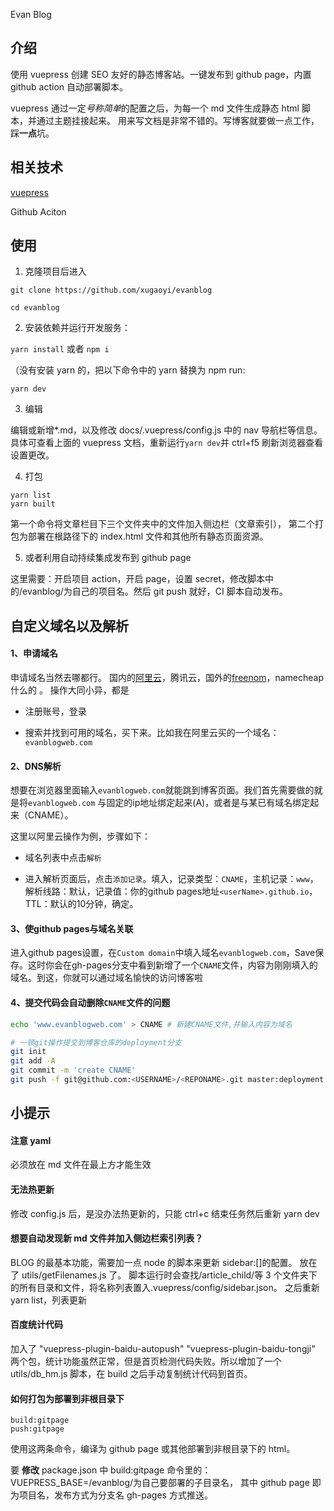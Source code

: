 Evan Blog

## 介绍

使用 vuepress 创建 SEO 友好的静态博客站。一键发布到 github page，内置 github action 自动部署脚本。

vuepress 通过一定*号称简单*的配置之后，为每一个 md 文件生成静态 html 脚本，并通过主题挂接起来。
用来写文档是非常不错的。写博客就要做一点工作，踩**一点**坑。

## 相关技术

[vuepress](https://v1.vuepress.vuejs.org/zh/guide/)

Github Aciton

## 使用

1. 克隆项目后进入

`git clone https://github.com/xugaoyi/evanblog`

`cd evanblog`

2. 安装依赖并运行开发服务：

`yarn install` 或者 `npm i`

（没有安装 yarn 的，把以下命令中的 yarn 替换为 npm run:

```
yarn dev
```

3. 编辑

编辑或新增\*.md，以及修改 docs/.vuepress/config.js 中的 nav 导航栏等信息。具体可查看上面的 vuepress 文档，重新运行`yarn dev`并 ctrl+f5 刷新浏览器查看设置更改。

4. 打包

```
yarn list
yarn built
```

第一个命令将文章栏目下三个文件夹中的文件加入侧边栏（文章索引），
第二个打包为部署在根路径下的 index.html 文件和其他所有静态页面资源。

5. 或者利用自动持续集成发布到 github page

这里需要：开启项目 action，开启 page，设置 secret，修改脚本中的/evanblog/为自己的项目名。然后 git push 就好，CI 脚本自动发布。



## 自定义域名以及解析

#### 1、申请域名

申请域名当然去哪都行。 国内的[阿里云](https://link.zhihu.com/?target=https%3A//wanwang.aliyun.com/domain/)，腾讯云，国外的[freenom](https://link.zhihu.com/?target=http%3A//www.freenom.com/)，namecheap什么的 。 操作大同小异，都是

* 注册账号，登录

* 搜索并找到可用的域名，买下来。比如我在阿里云买的一个域名：`evanblogweb.com`

#### 2、DNS解析

想要在浏览器里面输入`evanblogweb.com`就能跳到博客页面。我们首先需要做的就是将`evanblogweb.com` 与固定的ip地址绑定起来(A)，或者是与某已有域名绑定起来（CNAME）。

这里以阿里云操作为例，步骤如下：

* 域名列表中点击`解析`



* 进入解析页面后，点击`添加记录`。填入，记录类型：`CNAME`，主机记录：`www`，解析线路：默认，记录值：你的github pages地址`<userName>.github.io`，TTL：默认的10分钟，确定。



#### 3、使github pages与域名关联

进入github pages设置，在`Custom domain`中填入域名`evanblogweb.com`，Save保存。这时你会在gh-pages分支中看到新增了一个`CNAME`文件，内容为刚刚填入的域名。到这，你就可以通过域名愉快的访问博客啦



#### 4、提交代码会自动删除`CNAME`文件的问题

```bash
echo 'www.evanblogweb.com' > CNAME # 新建CNAME文件,并输入内容为域名

# 一顿git操作提交到博客仓库的deployment分支
git init
git add -A
git commit -m 'create CNAME'
git push -f git@github.com:<USERNAME>/<REPONAME>.git master:deployment

```





## 小提示

#### 注意 yaml

必须放在 md 文件在最上方才能生效

#### 无法热更新

修改 config.js 后，是没办法热更新的，只能 ctrl+c 结束任务然后重新 yarn dev

#### 想要自动发现新 md 文件并加入侧边栏索引列表？

BLOG 的最基本功能，需要加一点 node 的脚本来更新 sidebar:[]的配置。
放在了 utils/getFilenames.js 了。
脚本运行时会查找/article_child/等 3 个文件夹下的所有目录和文件，将名称列表置入.vuepress/config/sidebar.json。
之后重新 yarn list，列表更新

#### 百度统计代码

加入了
"vuepress-plugin-baidu-autopush"
"vuepress-plugin-baidu-tongji"
两个包，统计功能虽然正常，但是首页检测代码失败。所以增加了一个 utils/db_hm.js 脚本，在 build 之后手动复制统计代码到首页。

#### 如何打包为部署到非根目录下

```
build:gitpage
push:gitpage
```

使用这两条命令，编译为 github page 或其他部署到非根目录下的 html。

要 **修改** package.json 中 build:gitpage 命令里的： VUEPRESS_BASE=/evanblog/为自己要部署的子目录名，
其中 github page 即为项目名，发布方式为分支名 gh-pages 方式推送。
